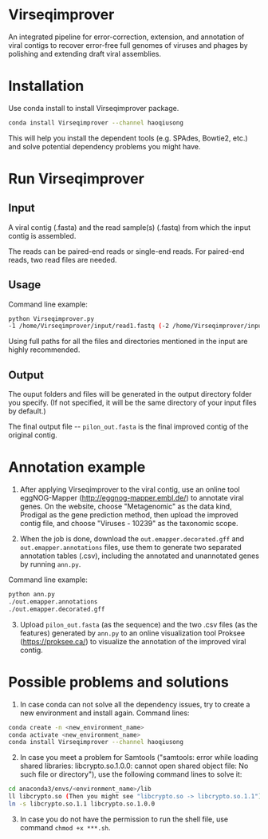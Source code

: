 # Virseqimprover

An integrated pipeline for error-correction, extension, and annotation of viral contigs to recover error-free full genomes of viruses and phages by polishing and extending draft viral assemblies.

# Installation

Use conda install to install Virseqimprover package.

```bash
conda install Virseqimprover --channel haoqiusong
```
This will help you install the dependent tools (e.g. SPAdes, Bowtie2, etc.) and solve potential dependency problems you might have.

# Run Virseqimprover

## Input

A viral contig (.fasta) and the read sample(s) (.fastq) from which the input contig is assembled.

The reads can be paired-end reads or single-end reads. For paired-end reads, two read files are needed.

## Usage

Command line example:
```bash
python Virseqimprover.py
-1 /home/Virseqimprover/input/read1.fastq (-2 /home/Virseqimprover/input/read2.fastq) -scaffold /home/Virseqimprover/input/scaffold.fasta -o /home/Virseqimprover/output
```
Using full paths for all the files and directories mentioned in the input are highly recommended.

## Output

The ouput folders and files will be generated in the output directory folder you specify. (If not specified, it will be the same directory of your input files by default.)

The final output file -- ```pilon_out.fasta``` is the final improved contig of the original contig.

# Annotation example

1. After applying Virseqimprover to the viral contig, use an online tool eggNOG-Mapper (http://eggnog-mapper.embl.de/) to annotate viral genes. On the website, choose "Metagenomic" as the data kind, Prodigal as the gene prediction method, then upload the improved contig file, and choose "Viruses - 10239" as the taxonomic scope.

2. When the job is done, download the ```out.emapper.decorated.gff``` and ```out.emapper.annotations``` files, use them to generate two separated annotation tables (.csv), including the annotated and unannotated genes by running ```ann.py```.

Command line example:
```bash
python ann.py
./out.emapper.annotations
./out.emapper.decorated.gff
```

3. Upload ```pilon_out.fasta``` (as the sequence) and the two .csv files (as the features) generated by ```ann.py``` to an online visualization tool Proksee (https://proksee.ca/) to visualize the annotation of the improved viral contig.

# Possible problems and solutions

1. In case conda can not solve all the dependency issues, try to create a new environment and install again.
Command lines:
```bash
conda create -n <new_environment_name>
conda activate <new_environment_name>
conda install Virseqimprover --channel haoqiusong
```

2. In case you meet a problem for Samtools ("samtools: error while loading shared libraries: libcrypto.so.1.0.0: cannot open shared object file: No such file or directory"), use the following command lines to solve it:

```bash
cd anaconda3/envs/<environment_name>/lib
ll libcrypto.so (Then you might see "libcrypto.so -> libcrypto.so.1.1")
ln -s libcrypto.so.1.1 libcrypto.so.1.0.0
```

3. In case you do not have the permission to run the shell file, use command ```chmod +x ***.sh```.

